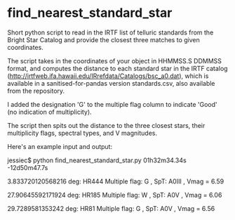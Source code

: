 # find_nearest_standard_star
Short python script to read in the IRTF list of telluric standards from the Bright Star Catalog and provide the closest three matches to given coordinates.

The script takes in the coordinates of your object in HHMMSS.S DDMMSS format, and computes the distance to each standard star in the IRTF catalog 
(http://irtfweb.ifa.hawaii.edu/IRrefdata/Catalogs/bsc_a0.dat), which is available in a sanitised-for-pandas version standards.csv, also available from the repository.

I added the designation 'G' to the multiple flag column to indicate 'Good' (no indication of multiplicity).

The script then spits out the distance to the three closest stars, their multiplicity flags, spectral types, and V magnitudes.

Here's an example input and output:

jessiec$ python find_nearest_standard_star.py 01h32m34.34s -12d50m47.7s

3.833720120568216 deg:  HR444  Multiple flag:  G , SpT:  A0III , Vmag =  6.59

27.90645592171924 deg:  HR185  Multiple flag:  W , SpT:  A0V , Vmag =  6.06

29.7289581353242 deg:  HR81  Multiple flag:  G , SpT:  A0V , Vmag =  6.56
